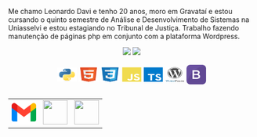 Me chamo Leonardo Davi e tenho 20 anos, moro em Gravataí e estou cursando o quinto semestre de Análise e Desenvolvimento de Sistemas na Uniasselvi e estou estagiando no Tribunal de Justiça.
Trabalho fazendo manutenção de páginas php em conjunto com a plataforma Wordpress.

<div align="center">
  <img height="150em" src="https://github-readme-stats.vercel.app/api?username=ldnrodrigues&show_icons=true&theme=MonokaiPro"/>
  <img height="110em" src="https://github-readme-stats.vercel.app/api/top-langs/?username=ldnrodrigues&layout=compact&langs_count=16&theme=MonokaiPro"/>
</div>

<div align="center" inline_block"><br>
  <img align="center" alt="Python" height="30" width="40" src="https://raw.githubusercontent.com/devicons/devicon/master/icons/python/python-original.svg">
  <img align="center" alt="HTML" height="30" width="40" src="https://raw.githubusercontent.com/devicons/devicon/master/icons/html5/html5-original.svg">
  <img align="center" alt="CSS" height="30" width="40" src="https://raw.githubusercontent.com/devicons/devicon/master/icons/css3/css3-original.svg">
  <img align="center" alt="Js" height="30" width="40" src="https://raw.githubusercontent.com/devicons/devicon/master/icons/javascript/javascript-plain.svg">
  <img align="center" alt="Ts" height="30" width="40" src="https://raw.githubusercontent.com/devicons/devicon/master/icons/typescript/typescript-plain.svg">
  <img align="center" alt="WP" height="30" width="40" src= "https://github.com/devicons/devicon/blob/master/icons/wordpress/wordpress-original.svg">
  <img align="center" alt="Bootstrap" height="40" width="40" src="Ícones/bootstrap.png" >
</div>

  ##

<div>
    <table border: 0; align="center">
      <tr>
        <td align="center"><a href="mailto:leonardonr@gmail.com"><img height="50" width="50" src="Ícones/Gmail Icon.png" target="_blank"></td>
        <td align="center"><a href="https://www.linkedin.com/in/leonardo-rodrigues/" target="_blank"><img height="50" width="50" src="Ícones/LinkedIn Icon.png" target="_blank"></td>
        <td align="center"><a href="https://instagram.com/leozin_c7" target="_blank"><img height="50" width="50" src="Ícones/Instagram Icon.png" target="_blank"></td>
      </tr>
  </table>
</div>
